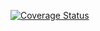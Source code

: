 [![Coverage Status](https://coveralls.io/repos/github/lletou/lab05/badge.svg?branch=main)](https://coveralls.io/github/lletou/lab05?branch=main)
